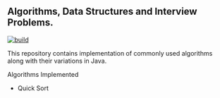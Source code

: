 ## Algorithms, Data Structures and Interview Problems.

[![build](https://github.com/hheymu-tech/code/workflows/build/badge.svg?branch=master)](https://github.com/hheymu-tech/code)

This repository contains implementation of commonly used algorithms along with their variations in Java.

Algorithms Implemented
- Quick Sort
